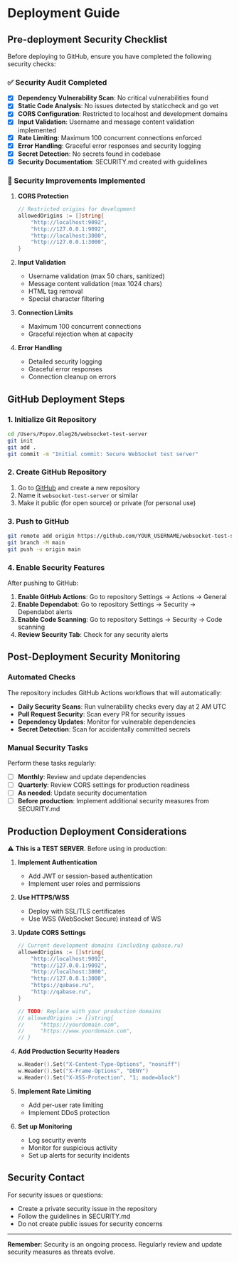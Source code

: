 # Deployment Guide

## Pre-deployment Security Checklist

Before deploying to GitHub, ensure you have completed the following security checks:

### ✅ Security Audit Completed

- [x] **Dependency Vulnerability Scan**: No critical vulnerabilities found
- [x] **Static Code Analysis**: No issues detected by staticcheck and go vet
- [x] **CORS Configuration**: Restricted to localhost and development domains
- [x] **Input Validation**: Username and message content validation implemented
- [x] **Rate Limiting**: Maximum 100 concurrent connections enforced
- [x] **Error Handling**: Graceful error responses and security logging
- [x] **Secret Detection**: No secrets found in codebase
- [x] **Security Documentation**: SECURITY.md created with guidelines

### 🔧 Security Improvements Implemented

1. **CORS Protection**
   ```go
   // Restricted origins for development
   allowedOrigins := []string{
       "http://localhost:9092",
       "http://127.0.0.1:9092",
       "http://localhost:3000",
       "http://127.0.0.1:3000",
   }
   ```

2. **Input Validation**
   - Username validation (max 50 chars, sanitized)
   - Message content validation (max 1024 chars)
   - HTML tag removal
   - Special character filtering

3. **Connection Limits**
   - Maximum 100 concurrent connections
   - Graceful rejection when at capacity

4. **Error Handling**
   - Detailed security logging
   - Graceful error responses
   - Connection cleanup on errors

## GitHub Deployment Steps

### 1. Initialize Git Repository

```bash
cd /Users/Popov.Oleg26/websocket-test-server
git init
git add .
git commit -m "Initial commit: Secure WebSocket test server"
```

### 2. Create GitHub Repository

1. Go to [GitHub](https://github.com) and create a new repository
2. Name it `websocket-test-server` or similar
3. Make it public (for open source) or private (for personal use)

### 3. Push to GitHub

```bash
git remote add origin https://github.com/YOUR_USERNAME/websocket-test-server.git
git branch -M main
git push -u origin main
```

### 4. Enable Security Features

After pushing to GitHub:

1. **Enable GitHub Actions**: Go to repository Settings → Actions → General
2. **Enable Dependabot**: Go to repository Settings → Security → Dependabot alerts
3. **Enable Code Scanning**: Go to repository Settings → Security → Code scanning
4. **Review Security Tab**: Check for any security alerts

## Post-Deployment Security Monitoring

### Automated Checks

The repository includes GitHub Actions workflows that will automatically:

- **Daily Security Scans**: Run vulnerability checks every day at 2 AM UTC
- **Pull Request Security**: Scan every PR for security issues
- **Dependency Updates**: Monitor for vulnerable dependencies
- **Secret Detection**: Scan for accidentally committed secrets

### Manual Security Tasks

Perform these tasks regularly:

- [ ] **Monthly**: Review and update dependencies
- [ ] **Quarterly**: Review CORS settings for production readiness
- [ ] **As needed**: Update security documentation
- [ ] **Before production**: Implement additional security measures from SECURITY.md

## Production Deployment Considerations

⚠️ **This is a TEST SERVER**. Before using in production:

1. **Implement Authentication**
   - Add JWT or session-based authentication
   - Implement user roles and permissions

2. **Use HTTPS/WSS**
   - Deploy with SSL/TLS certificates
   - Use WSS (WebSocket Secure) instead of WS

3. **Update CORS Settings**
   ```go
   // Current development domains (including qabase.ru)
   allowedOrigins := []string{
       "http://localhost:9092",
       "http://127.0.0.1:9092",
       "http://localhost:3000",
       "http://127.0.0.1:3000",
       "https://qabase.ru",
       "http://qabase.ru",
   }
   
   // TODO: Replace with your production domains
   // allowedOrigins := []string{
   //     "https://yourdomain.com",
   //     "https://www.yourdomain.com",
   // }
   ```

4. **Add Production Security Headers**
   ```go
   w.Header().Set("X-Content-Type-Options", "nosniff")
   w.Header().Set("X-Frame-Options", "DENY")
   w.Header().Set("X-XSS-Protection", "1; mode=block")
   ```

5. **Implement Rate Limiting**
   - Add per-user rate limiting
   - Implement DDoS protection

6. **Set up Monitoring**
   - Log security events
   - Monitor for suspicious activity
   - Set up alerts for security incidents

## Security Contact

For security issues or questions:
- Create a private security issue in the repository
- Follow the guidelines in SECURITY.md
- Do not create public issues for security concerns

---

**Remember**: Security is an ongoing process. Regularly review and update security measures as threats evolve.
